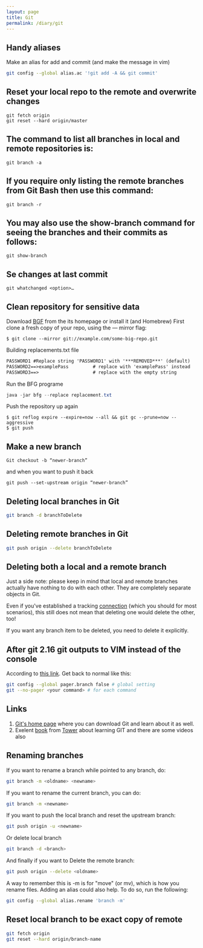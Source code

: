 ```yaml
---
layout: page
title: Git
permalink: /diary/git
---
```


## Handy aliases
Make an alias for add and commit (and make the message in vim)
```bash
git config --global alias.ac '!git add -A && git commit'
```

## Reset your local repo to the remote and overwrite changes

```Git
git fetch origin
git reset --hard origin/master
```

## The command to list all branches in local and remote repositories is:
```git
git branch -a
```
## If you require only listing the remote branches from Git Bash then use this command:
```git
git branch -r
```

## You may also use the show-branch command for seeing the branches and their commits as follows:
```git
git show-branch
```
## Se changes at last commit
```git
git whatchanged <option>…​
```

## Clean repository for sensitive data
Download [BGF](https://rtyley.github.io/bfg-repo-cleaner/) from the its homepage or install it (and Homebrew)
First clone a fresh copy of your repo, using the — mirror flag:
```git
$ git clone --mirror git://example.com/some-big-repo.git
```
Building replacements.txt file
```txt
PASSWORD1 #Replace string 'PASSWORD1' with '***REMOVED***' (default)
PASSWORD2==>examplePass         # replace with 'examplePass' instead
PASSWORD3==>                    # replace with the empty string
```
Run the BFG programe
```Java
java -jar bfg --replace replacement.txt
```
Push the repository up again
```Git
$ git reflog expire --expire=now --all && git gc --prune=now --  aggressive
$ git push
```
## Make a new branch
```Git
Git checkout -b “newer-branch”
```
and when you want to push it back
```Git
git push --set-upstream origin “newer-branch”
```
## Deleting local branches in Git
```bash
git branch -d branchToDelete
```
## Deleting remote branches in Git
```bash
git push origin --delete branchToDelete
```
## Deleting both a local and a remote branch
Just a side note: please keep in mind that local and remote branches actually have nothing to do with each other. They are completely separate objects in Git.

Even if you've established a tracking [connection](https://www.git-tower.com/learn/git/faq/track-remote-upstream-branch) (which you should for most scenarios), this still does not mean that deleting one would delete the other, too!

If you want any branch item to be deleted, you need to delete it explicitly.

## After git 2.16 git outputs to VIM instead of the console
According to [this link](https://github.com/git/git/blob/master/Documentation/RelNotes/2.16.0.txt#L85-L88).
Get back to normal like this:
```bash
git config --global pager.branch false # global setting
git --no-pager <your command> # for each command
```

## Links
1. [Git's home page](https://git-scm.com/) where you can download Git and learn about it as well.
1. Exelent [book](https://www.git-tower.com/learn/git/ebook) from [Tower](https://www.git-tower.com) about learning GIT and there are some videos also

## Renaming branches
If you want to rename a branch while pointed to any branch, do:
```bash
git branch -m <oldname> <newname>
```
If you want to rename the current branch, you can do:
```bash
git branch -m <newname>
```
If you want to push the local branch and reset the upstream branch:
```bash
git push origin -u <newname>
```
Or delete local branch
```bash
git branch -d <branch>
```
And finally if you want to Delete the remote branch:
```bash
git push origin --delete <oldname>
```
A way to remember this is -m is for "move" (or mv), which is how you rename files. Adding an alias could also help. To do so, run the following:
```bash
git config --global alias.rename 'branch -m'
```
## Reset local branch to be exact copy of remote
```bash
git fetch origin
git reset --hard origin/branch-name
```
